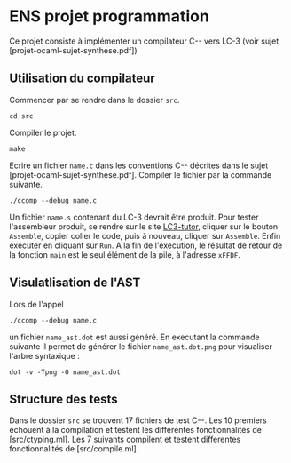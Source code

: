 # ENS projet programmation 

Ce projet consiste à implémenter un compilateur C-- vers LC-3 (voir sujet [projet-ocaml-sujet-synthese.pdf])

## Utilisation du compilateur

Commencer par se rendre dans le dossier `src`.
```
cd src
```

Compiler le projet.

```
make
```

Ecrire un fichier `name.c` dans les conventions C-- décrites dans le sujet [projet-ocaml-sujet-synthese.pdf]. Compiler le fichier par la commande suivante.

```
./ccomp --debug name.c
```

Un fichier `name.s` contenant du LC-3 devrait être produit. Pour tester l'assembleur produit, se rendre sur le site [LC3-tutor](http://lc3tutor.org), cliquer sur le bouton `Assemble`, copier coller le code, puis à nouveau, cliquer sur `Assemble`. Enfin executer en cliquant sur `Run`. A la fin de l'execution, le résultat de retour de la fonction `main` est le seul élément de la pile, à l'adresse `xFFDF`.

## Visulatlisation de l'AST

Lors de l'appel

```
./ccomp --debug name.c
```
un fichier `name_ast.dot` est aussi généré. En executant la commande suivante il permet de générer le fichier `name_ast.dot.png` pour visualiser l'arbre syntaxique : 

```
dot -v -Tpng -O name_ast.dot
```

## Structure des tests

Dans le dossier `src` se trouvent 17 fichiers de test C--. Les 10 premiers échouent à la compilation et testent les différentes fonctionnalités de [src/ctyping.ml]. Les 7 suivants compilent et testent differentes fonctionnalités de [src/compile.ml].
